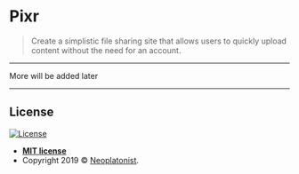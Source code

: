 # Pixr

> Create a simplistic file sharing site that allows users to quickly upload content without the need for an account.

---

More will be added later

---

## License

[![License](http://img.shields.io/:license-mit-blue.svg?style=flat-square)](http://badges.mit-license.org)

- **[MIT license](http://opensource.org/licenses/mit-license.php)**
- Copyright 2019 © <a href="http://github.com/neoplatonist" target="_blank">Neoplatonist</a>.
